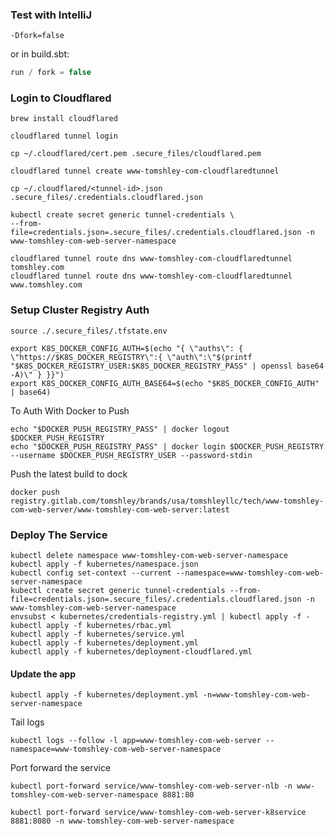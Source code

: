 ### Test with IntelliJ
```shell
-Dfork=false
```
or in build.sbt:
```scala 3
run / fork = false
```

### Login to Cloudflared
```shell
brew install cloudflared
```
```shell
cloudflared tunnel login
```
```shell
cp ~/.cloudflared/cert.pem .secure_files/cloudflared.pem
```
```shell
cloudflared tunnel create www-tomshley-com-cloudflaredtunnel
```
```shell
cp ~/.cloudflared/<tunnel-id>.json .secure_files/.credentials.cloudflared.json
```
```shell
kubectl create secret generic tunnel-credentials \
--from-file=credentials.json=.secure_files/.credentials.cloudflared.json -n www-tomshley-com-web-server-namespace
```
```shell
cloudflared tunnel route dns www-tomshley-com-cloudflaredtunnel tomshley.com
cloudflared tunnel route dns www-tomshley-com-cloudflaredtunnel www.tomshley.com
```

### Setup Cluster Registry Auth
```shell
source ./.secure_files/.tfstate.env
```
```shell
export K8S_DOCKER_CONFIG_AUTH=$(echo "{ \"auths\": { \"https://$K8S_DOCKER_REGISTRY\":{ \"auth\":\"$(printf "$K8S_DOCKER_REGISTRY_USER:$K8S_DOCKER_REGISTRY_PASS" | openssl base64 -A)\" } }}")
export K8S_DOCKER_CONFIG_AUTH_BASE64=$(echo "$K8S_DOCKER_CONFIG_AUTH" | base64)
```

To Auth With Docker to Push
```shell
echo "$DOCKER_PUSH_REGISTRY_PASS" | docker logout $DOCKER_PUSH_REGISTRY
echo "$DOCKER_PUSH_REGISTRY_PASS" | docker login $DOCKER_PUSH_REGISTRY --username $DOCKER_PUSH_REGISTRY_USER --password-stdin
```

Push the latest build to dock
```shell
docker push registry.gitlab.com/tomshley/brands/usa/tomshleyllc/tech/www-tomshley-com-web-server/www-tomshley-com-web-server:latest
```

### Deploy The Service
```shell
kubectl delete namespace www-tomshley-com-web-server-namespace
kubectl apply -f kubernetes/namespace.json
kubectl config set-context --current --namespace=www-tomshley-com-web-server-namespace
kubectl create secret generic tunnel-credentials --from-file=credentials.json=.secure_files/.credentials.cloudflared.json -n www-tomshley-com-web-server-namespace
envsubst < kubernetes/credentials-registry.yml | kubectl apply -f -
kubectl apply -f kubernetes/rbac.yml
kubectl apply -f kubernetes/service.yml
kubectl apply -f kubernetes/deployment.yml
kubectl apply -f kubernetes/deployment-cloudflared.yml
```
#### Update the app
```shell
kubectl apply -f kubernetes/deployment.yml -n=www-tomshley-com-web-server-namespace
```
Tail logs
```shell
kubectl logs --follow -l app=www-tomshley-com-web-server --namespace=www-tomshley-com-web-server-namespace
```

Port forward the service
```shell
kubectl port-forward service/www-tomshley-com-web-server-nlb -n www-tomshley-com-web-server-namespace 8881:80
```
```shell
kubectl port-forward service/www-tomshley-com-web-server-k8service 8881:8080 -n www-tomshley-com-web-server-namespace
```
